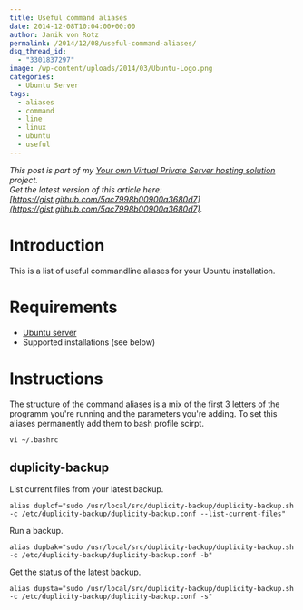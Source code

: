 ```yaml
---
title: Useful command aliases
date: 2014-12-08T10:04:00+00:00
author: Janik von Rotz
permalink: /2014/12/08/useful-command-aliases/
dsq_thread_id:
  - "3301837297"
image: /wp-content/uploads/2014/03/Ubuntu-Logo.png
categories:
  - Ubuntu Server
tags:
  - aliases
  - command
  - line
  - linux
  - ubuntu
  - useful
---
```

*This post is part of my [Your own Virtual Private Server hosting solution](https://janikvonrotz.ch/your-own-virtual-private-server-hosting-solution/) project.*  
*Get the latest version of this article here: [https://gist.github.com/5ac7998b00900a3680d7](https://gist.github.com/5ac7998b00900a3680d7).* 

# Introduction

This is a list of useful commandline aliases for your Ubuntu installation.
<!--more-->
# Requirements

* [Ubuntu server](https://janikvonrotz.ch/2014/03/13/deploy-ubuntu-server/)
* Supported installations (see below)

# Instructions

The structure of the command aliases is a mix of the first 3 letters of the programm you're running and the parameters you're adding.
To set this aliases permanently add them to bash profile scirpt.

    vi ~/.bashrc

## duplicity-backup

List current files from your latest backup.

    alias duplcf="sudo /usr/local/src/duplicity-backup/duplicity-backup.sh -c /etc/duplicity-backup/duplicity-backup.conf --list-current-files"

Run a backup.

    alias dupbak="sudo /usr/local/src/duplicity-backup/duplicity-backup.sh -c /etc/duplicity-backup/duplicity-backup.conf -b"

Get the status of the latest backup.

    alias dupsta="sudo /usr/local/src/duplicity-backup/duplicity-backup.sh -c /etc/duplicity-backup/duplicity-backup.conf -s"